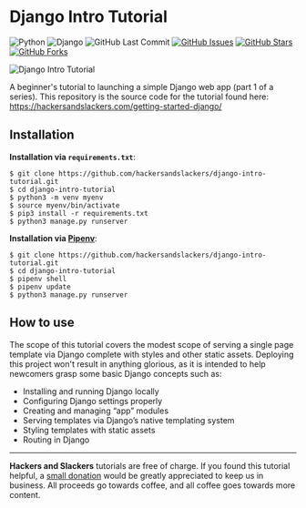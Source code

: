 # Django Intro Tutorial

![Python](https://img.shields.io/badge/Python-v3.8-blue.svg?logo=python&longCache=true&logoColor=white&colorB=5e81ac&style=flat-square&colorA=4c566a)
![Django](https://img.shields.io/badge/Django-v3.0.0-blue.svg?logo=Django&longCache=true&logoColor=white&colorB=a3be8c&style=flat-square&colorA=4c566a)
![GitHub Last Commit](https://img.shields.io/github/last-commit/google/skia.svg?style=flat-square&colorA=4c566a&colorB=a3be8c)
[![GitHub Issues](https://img.shields.io/github/issues/hackersandslackers/django-intro-tutorial.svg?style=flat-square&colorA=4c566a&colorB=ebcb8b)](https://github.com/hackersandslackers/bigquery-python-tutorial/issues)
[![GitHub Stars](https://img.shields.io/github/stars/hackersandslackers/django-intro-tutorial.svg?style=flat-square&colorB=ebcb8b&colorA=4c566a)](https://github.com/hackersandslackers/bigquery-python-tutorial/stargazers)
[![GitHub Forks](https://img.shields.io/github/forks/hackersandslackers/django-intro-tutorial.svg?style=flat-square&colorA=4c566a&colorB=ebcb8b)](https://github.com/hackersandslackers/bigquery-python-tutorial/network)

![Django Intro Tutorial](https://res-2.cloudinary.com/hackers/image/upload/q_auto/v1/2019/12/django-gettingstarted@2x.jpg)

A beginner's tutorial to launching a simple Django web app (part 1 of a series). This repository is the source code for the tutorial found here: https://hackersandslackers.com/getting-started-django/

## Installation

**Installation via `requirements.txt`**:

```shell
$ git clone https://github.com/hackersandslackers/django-intro-tutorial.git
$ cd django-intro-tutorial
$ python3 -m venv myenv
$ source myenv/bin/activate
$ pip3 install -r requirements.txt
$ python3 manage.py runserver
```

**Installation via [Pipenv](https://pipenv-fork.readthedocs.io/en/latest/)**:

```shell
$ git clone https://github.com/hackersandslackers/django-intro-tutorial.git
$ cd django-intro-tutorial
$ pipenv shell
$ pipenv update
$ python3 manage.py runserver
```

## How to use

The scope of this tutorial covers the modest scope of serving a single page template via Django complete with styles and other static assets. Deploying this project won't result in anything glorious, as it is intended to help newcomers grasp some basic Django concepts such as:

* Installing and running Django locally
* Configuring Django settings properly
* Creating and managing “app” modules
* Serving templates via Django’s native templating system
* Styling templates with static assets
* Routing in Django

-----

**Hackers and Slackers** tutorials are free of charge. If you found this tutorial helpful, a [small donation](https://www.buymeacoffee.com/hackersslackers) would be greatly appreciated to keep us in business. All proceeds go towards coffee, and all coffee goes towards more content.
